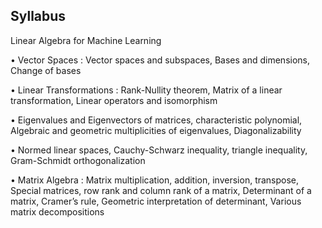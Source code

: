 
  ##             Syllabus
  
Linear Algebra for Machine Learning


• Vector Spaces : Vector spaces and subspaces, Bases and dimensions, Change of bases

• Linear Transformations : Rank-Nullity theorem, Matrix of a linear transformation, Linear operators and isomorphism

• Eigenvalues and Eigenvectors of matrices, characteristic polynomial, Algebraic and geometric multiplicities of
eigenvalues, Diagonalizability

• Normed linear spaces, Cauchy-Schwarz inequality, triangle inequality, Gram-Schmidt orthogonalization

• Matrix Algebra : Matrix multiplication, addition, inversion, transpose, Special matrices, row rank and column
rank of a matrix, Determinant of a matrix, Cramer’s rule, Geometric interpretation of determinant, Various matrix
decompositions
